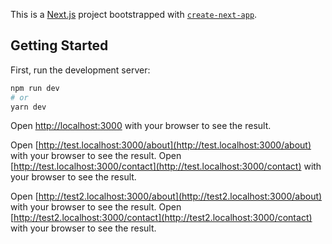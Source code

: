 This is a [Next.js](https://nextjs.org/) project bootstrapped with [`create-next-app`](https://github.com/vercel/next.js/tree/canary/packages/create-next-app).

## Getting Started

First, run the development server:

```bash
npm run dev
# or
yarn dev
```

Open [http://localhost:3000](http://localhost:3000) with your browser to see the result.

Open [http://test.localhost:3000/about](http://test.localhost:3000/about) with your browser to see the result.
Open [http://test.localhost:3000/contact](http://test.localhost:3000/contact) with your browser to see the result.

Open [http://test2.localhost:3000/about](http://test2.localhost:3000/about) with your browser to see the result.
Open [http://test2.localhost:3000/contact](http://test2.localhost:3000/contact) with your browser to see the result.